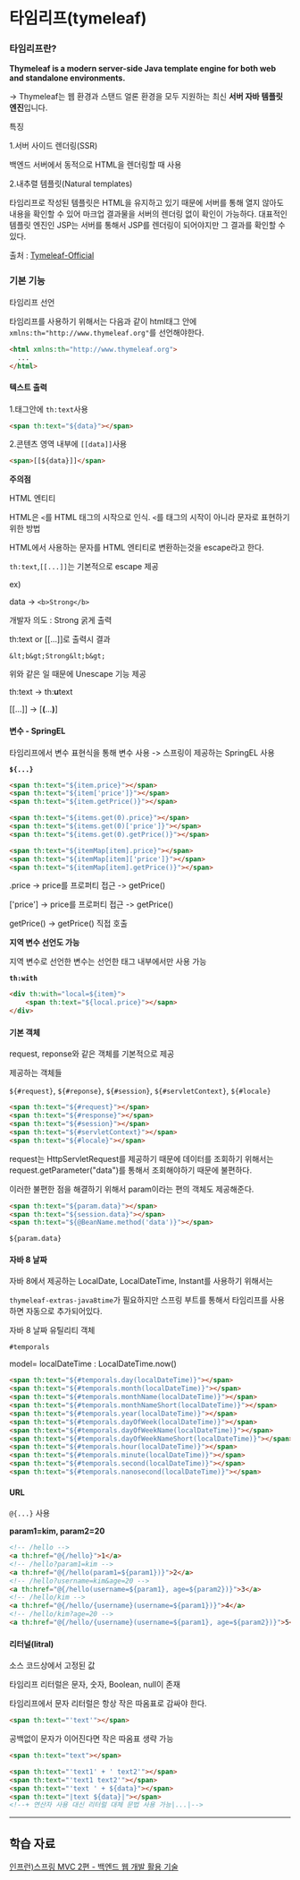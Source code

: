# 타임리프(tymeleaf)

### 타임리프란?

**Thymeleaf is a modern server-side Java template engine for both web and standalone environments.**

-> Thymeleaf는 웹 환경과 스탠드 얼론 환경을 모두 지원하는 최신 **서버 자바 템플릿 엔진**입니다.

특징

1.서버 사이드 렌더링(SSR)

백엔드 서버에서 동적으로 HTML을 렌더링할 때 사용

2.내추렬 템플릿(Natural templates)

타임리프로 작성된 템플릿은 HTML을 유지하고 있기 때문에 서버를 통해 열지 않아도 내용을 확인할 수 있어 마크업 결과물을 서버의 렌더링 없이 확인이 가능하다. 대표적인 템플릿 엔진인 JSP는 서버를 통해서 JSP를 렌더링이 되어야지만 그 결과를 확인할 수 있다.

출처 : [Tymeleaf-Official](https://www.inflearn.com/course/%EC%8A%A4%ED%94%84%EB%A7%81-mvc-2/dashboard)

### 기본 기능

타임리프 선언

타임리프를 사용하기 위해서는 다음과 같이 html태그 안에 `xmlns:th="http://www.thymeleaf.org"`를 선언해야한다.

```html
<html xmlns:th="http://www.thymeleaf.org">
  ...
</html>
```

#### 텍스트 출력

1.태그안에 `th:text`사용

```html
<span th:text="${data}"></span>
```

2.콘텐츠 영역 내부에 `[[data]]`사용

```html
<span>[[${data}]]</span>
```

**주의점**

HTML 엔티티

HTML은 `<`를 HTML 태그의 시작으로 인식. `<`를 태그의 시작이 아니라 문자로 표현하기 위한 방법

HTML에서 사용하는 문자를 HTML 엔티티로 변환하는것을 escape라고 한다.

`th:text`,`[[...]]`는 기본적으로 escape 제공

ex)

data -> `<b>Strong</b>`

개발자 의도 : Strong 굵게 출력

th:text or [[...]]로 출력시 결과

```text
&lt;b&gt;Strong&lt;b&gt;
```

위와 같은 일 때문에 Unescape 기능 제공

th:text -> th:**u**text

[[...]] -> [**(**...**)**]

#### 변수 - SpringEL

타임리프에서 변수 표현식을 통해 변수 사용 -> 스프링이 제공하는 SpringEL 사용

**`${...}`**

```html
<span th:text="${item.price}"></span>
<span th:text="${item['price']}"></span>
<span th:text="${item.getPrice()}"></span>

<span th:text="${items.get(0).price}"></span>
<span th:text="${items.get(0)['price']}"></span>
<span th:text="${items.get(0).getPrice()}"></span>

<span th:text="${itemMap[item].price}"></span>
<span th:text="${itemMap[item]['price']}"></span>
<span th:text="${itemMap[item].getPrice()}"></span>
```

.price -> price를 프로퍼티 접근 -> getPrice()

['price'] -> price를 프로퍼티 접근 -> getPrice()

getPrice() -> getPrice() 직접 호출

**지역 변수 선언도 가능**

지역 변수로 선언한 변수는 선언한 태그 내부에서만 사용 가능

**`th:with`**

```html
<div th:with="local=${item}">
    <span th:text="${local.price}"></sapn>
</div>
```

#### 기본 객체

request, reponse와 같은 객체를 기본적으로 제공

제공하는 객체들

`${#request}`, `${#reponse}`, `${#session}`, `${#servletContext}`, `${#locale}`

```html
<span th:text="${#request}"></span>
<span th:text="${#response}"></span>
<span th:text="${#session}"></span>
<span th:text="${#servletContext}"></span>
<span th:text="${#locale}"></span>
```

request는 HttpServletRequest를 제공하기 때문에 데이터를 조회하기 위해서는 request.getParameter("data")를 통해서 조회해야하기 때문에 불편하다.

이러한 불편한 점을 해결하기 위해서 param이라는 편의 객체도 제공해준다.

```html
<span th:text="${param.data}"></span>
<span th:text="${session.data}"></span>
<span th:text="${@BeanName.method('data')}"></span>
```

`${param.data}`

#### 자바 8 날짜

자바 8에서 제공하는 LocalDate, LocalDateTime, Instant를 사용하기 위해서는

`thymeleaf-extras-java8time`가 필요하지만 스프링 부트를 통해서 타임리프를 사용하면 자동으로 추가되어있다.

자바 8 날짜 유틸리티 객체

`#temporals`

model= localDateTime : LocalDateTime.now()

```html
<span th:text="${#temporals.day(localDateTime)}"></span>
<span th:text="${#temporals.month(localDateTime)}"></span>
<span th:text="${#temporals.monthName(localDateTime)}"></span>
<span th:text="${#temporals.monthNameShort(localDateTime)}"></span>
<span th:text="${#temporals.year(localDateTime)}"></span>
<span th:text="${#temporals.dayOfWeek(localDateTime)}"></span>
<span th:text="${#temporals.dayOfWeekName(localDateTime)}"></span>
<span th:text="${#temporals.dayOfWeekNameShort(localDateTime)}"></span>
<span th:text="${#temporals.hour(localDateTime)}"></span>
<span th:text="${#temporals.minute(localDateTime)}"></span>
<span th:text="${#temporals.second(localDateTime)}"></span>
<span th:text="${#temporals.nanosecond(localDateTime)}"></span>
```

#### URL

`@{...}` 사용

**param1=kim, param2=20**

```html
<!-- /hello -->
<a th:href="@{/hello}">1</a>
<!-- /hello?param1=kim -->
<a th:href="@{/hello(param1=${param1})}">2</a>
<!-- /hello?username=kim&age=20 -->
<a th:href="@{/hello(username=${param1}, age=${param2})}">3</a>
<!-- /hello/kim -->
<a th:href="@{/hello/{username}(username=${param1})}">4</a>
<!-- /hello/kim?age=20 -->
<a th:href="@{/hello/{username}(username=${param1}, age=${param2})}">5</a>
```

#### 리터널(litral)

소스 코드상에서 고정된 값

타임리프 리터럴은 문자, 숫자, Boolean, null이 존재

타임리프에서 문자 리터럴은 항상 작은 따옴표로 감싸야 한다.

```html
<span th:text="'text'"></span>
```

공백없이 문자가 이어진다면 작은 따옴표 생략 가능

```html
<span th:text="text"></span>
```

```html
<span th:text="'text1' + ' text2'"></span>
<span th:text="'text1 text2'"></span>
<span th:text="'text ' + ${data}"></span>
<span th:text="|text ${data}|"></span>
<!--+ 연산자 사용 대신 리터럴 대체 문법 사용 가능|...|-->
```

<hr/>

## 학습 자료

[인프런)스프링 MVC 2편 - 백엔드 웹 개발 활용 기술](https://www.inflearn.com/course/%EC%8A%A4%ED%94%84%EB%A7%81-mvc-2/dashboard)
